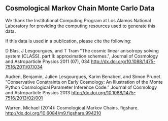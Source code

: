 Cosmological Markov Chain Monte Carlo Data
------------------------------------------

We thank the Institutional Computing Program at Los Alamos National Laboratory for providing the computing resources used to generate this data.

If this data is used in a publication, please cite the following:

D Blas, J Lesgourgues, and T Tram "The cosmic linear anisotropy solving system (CLASS). part II: approximation schemes.", Journal of Cosmology and Astroparticle Physics 2011 (07), 034 http://dx.doi.org/10.1088/1475-7516/2011/07/034

Audren, Benjamin, Julien Lesgourgues, Karim Benabed, and Simon Prunet. “Conservative Constraints on Early Cosmology: An Illustration of the Monte Python Cosmological Parameter Inference Code.” Journal of Cosmology and Astroparticle Physics 2013 http://dx.doi.org/10.1088/1475-7516/2013/02/001

Warren, Michael (2014): Cosmological Markov Chains. figshare. 
http://dx.doi.org/10.6084/m9.figshare.994210
